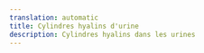 ```yaml
---
translation: automatic
title: Cylindres hyalins d'urine
description: Cylindres hyalins dans les urines
---
```

